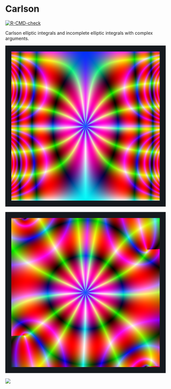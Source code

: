 # Carlson

<!-- badges: start -->
[![R-CMD-check](https://github.com/stla/Carlson/actions/workflows/R-CMD-check.yaml/badge.svg)](https://github.com/stla/Carlson/actions/workflows/R-CMD-check.yaml)
<!-- badges: end -->

Carlson elliptic integrals and incomplete elliptic integrals with complex arguments.

![](https://raw.githubusercontent.com/stla/Carlson/master/inst/images/ellipticE.png)

![](https://raw.githubusercontent.com/stla/Carlson/master/inst/images/ellipticF.png)

![](https://raw.githubusercontent.com/stla/Carlson/master/inst/images/CarlsonBall.gif)
